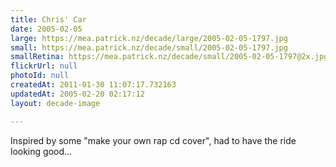 ```yaml
---
title: Chris' Car
date: 2005-02-05
large: https://mea.patrick.nz/decade/large/2005-02-05-1797.jpg
small: https://mea.patrick.nz/decade/small/2005-02-05-1797.jpg
smallRetina: https://mea.patrick.nz/decade/small/2005-02-05-1797@2x.jpg
flickrUrl: null
photoId: null
createdAt: 2011-01-30 11:07:17.732163
updatedAt: 2005-02-20 02:17:12
layout: decade-image

---
```

Inspired by some "make your own rap cd cover", had to have the ride looking good...
